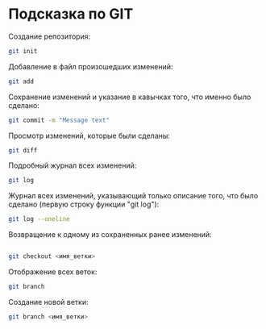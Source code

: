 # Подсказка по GIT

Создание репозитория:
```sh
git init
```

Добавление в файл произошедших изменений:
```sh
git add
```

Сохранение изменений и указание в кавычках того, что именно было сделано:
```sh
git commit -m "Message text"
```

Просмотр изменений, которые были сделаны:
```sh
git diff
```

Подробный журнал всех изменений:
```sh
git log
```

Журнал всех изменений, указывающий только описание того, что было сделано (первую строку функции "git log"):
```sh
git log --oneline
```

Возвращение к одному из сохраненных ранее изменений:
```sh

git checkout <имя_ветки>
```

Отображение всех веток:
```sh
git branch
```

Создание новой ветки:
```sh
git branch <имя_ветки>
```


